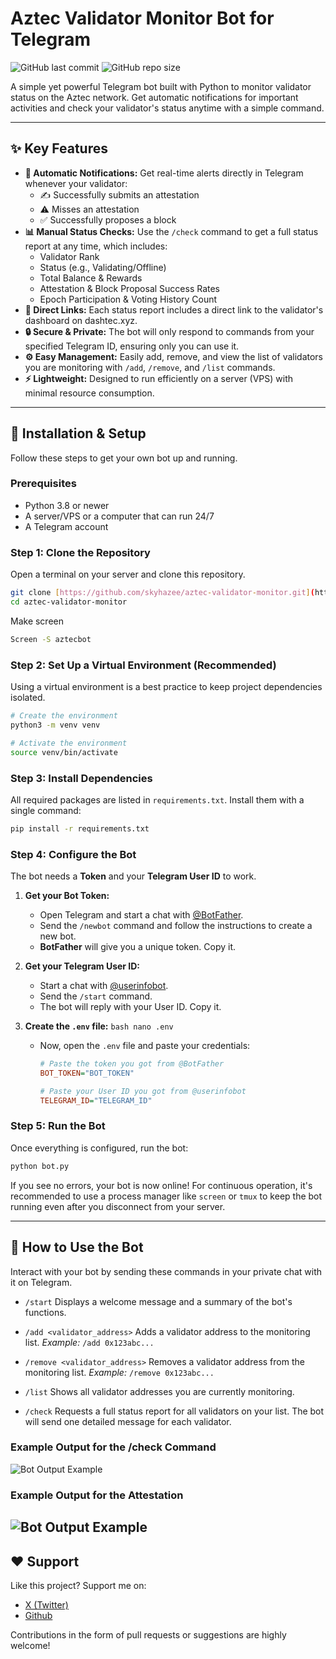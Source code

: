 # Aztec Validator Monitor Bot for Telegram

![GitHub last commit](https://img.shields.io/github/last-commit/skyhazee/aztec-validator-monitor?style=for-the-badge) ![GitHub repo size](https://img.shields.io/github/repo-size/skyhazee/aztec-validator-monitor?style=for-the-badge)

A simple yet powerful Telegram bot built with Python to monitor validator status on the Aztec network. Get automatic notifications for important activities and check your validator's status anytime with a simple command.

---

## ✨ Key Features

-   **🔔 Automatic Notifications:** Get real-time alerts directly in Telegram whenever your validator:
    -   ✍️ Successfully submits an attestation
    -   ⚠️ Misses an attestation
    -   ✅ Successfully proposes a block
-   **📊 Manual Status Checks:** Use the `/check` command to get a full status report at any time, which includes:
    -   Validator Rank
    -   Status (e.g., Validating/Offline)
    -   Total Balance & Rewards
    -   Attestation & Block Proposal Success Rates
    -   Epoch Participation & Voting History Count
-   **🔗 Direct Links:** Each status report includes a direct link to the validator's dashboard on dashtec.xyz.
-   **🔒 Secure & Private:** The bot will only respond to commands from your specified Telegram ID, ensuring only you can use it.
-   **⚙️ Easy Management:** Easily add, remove, and view the list of validators you are monitoring with `/add`, `/remove`, and `/list` commands.
-   **⚡ Lightweight:** Designed to run efficiently on a server (VPS) with minimal resource consumption.

---

## 🚀 Installation & Setup

Follow these steps to get your own bot up and running.

### Prerequisites

-   Python 3.8 or newer
-   A server/VPS or a computer that can run 24/7
-   A Telegram account

### Step 1: Clone the Repository

Open a terminal on your server and clone this repository.

```bash
git clone [https://github.com/skyhazee/aztec-validator-monitor.git](https://github.com/skyhazee/aztec-validator-monitor.git)
cd aztec-validator-monitor
```

Make screen

```bash
Screen -S aztecbot
```

### Step 2: Set Up a Virtual Environment (Recommended)

Using a virtual environment is a best practice to keep project dependencies isolated.

```bash
# Create the environment
python3 -m venv venv

# Activate the environment
source venv/bin/activate
```

### Step 3: Install Dependencies

All required packages are listed in `requirements.txt`. Install them with a single command:

```bash
pip install -r requirements.txt
```

### Step 4: Configure the Bot

The bot needs a **Token** and your **Telegram User ID** to work.

1.  **Get your Bot Token:**
    -   Open Telegram and start a chat with [@BotFather](https://t.me/BotFather).
    -   Send the `/newbot` command and follow the instructions to create a new bot.
    -   **BotFather** will give you a unique token. Copy it.

2.  **Get your Telegram User ID:**
    -   Start a chat with [@userinfobot](https://t.me/userinfobot).
    -   Send the `/start` command.
    -   The bot will reply with your User ID. Copy it.

3.  **Create the `.env` file:**
        ```bash
        nano .env
        ```
    -   Now, open the `.env` file and paste your credentials:
        ```ini
        # Paste the token you got from @BotFather
        BOT_TOKEN="BOT_TOKEN"

        # Paste your User ID you got from @userinfobot
        TELEGRAM_ID="TELEGRAM_ID"
        ```

### Step 5: Run the Bot

Once everything is configured, run the bot:

```bash
python bot.py
```

If you see no errors, your bot is now online! For continuous operation, it's recommended to use a process manager like `screen` or `tmux` to keep the bot running even after you disconnect from your server.

---

## 🤖 How to Use the Bot

Interact with your bot by sending these commands in your private chat with it on Telegram.

-   `/start`
    Displays a welcome message and a summary of the bot's functions.

-   `/add <validator_address>`
    Adds a validator address to the monitoring list.
    *Example:* `/add 0x123abc...`

-   `/remove <validator_address>`
    Removes a validator address from the monitoring list.
    *Example:* `/remove 0x123abc...`

-   `/list`
    Shows all validator addresses you are currently monitoring.

-   `/check`
    Requests a full status report for all validators on your list. The bot will send one detailed message for each validator.

### Example Output for the /check Command

![Bot Output Example](https://i.imgur.com/AeLipYo.png)

### Example Output for the Attestation

![Bot Output Example](https://i.imgur.com/GIq9u0N.png)
---

## ❤️ Support

Like this project? Support me on:

-   [X (Twitter)](https://x.com/skyhazeed)
-   [Github](https://github.com/skyhazee)

Contributions in the form of pull requests or suggestions are highly welcome!
